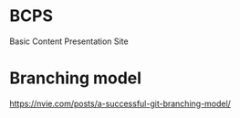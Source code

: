 # BCPS
Basic Content Presentation Site

# Branching model
https://nvie.com/posts/a-successful-git-branching-model/


